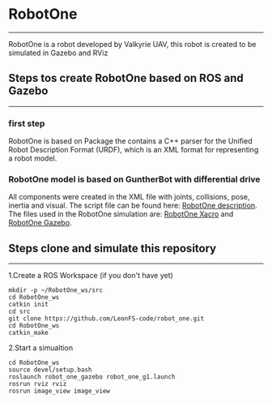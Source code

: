 # RobotOne

*****

RobotOne is a robot developed by Valkyrie UAV, this robot is created to be simulated in Gazebo and RViz

## Steps tos create RobotOne based on ROS and Gazebo

******

### first step
RobotOne is based on Package the contains a C++ parser for the Unified Robot Description Format (URDF), which is an XML format for representing a robot model.

### RobotOne model is based on GuntherBot with differential drive
All components were created in the XML file with joints, collisions, pose, inertia and visual. The script file can be found here: [RobotOne description](https://github.com/LeonFS-code/robot_one/tree/master/robot_one_description). The files used in the RobotOne simulation are: [RobotOne Xacro](https://github.com/LeonFS-code/robot_one/blob/master/robot_one_description/urdf/robot_one.xacro) and [RobotOne Gazebo](https://github.com/LeonFS-code/robot_one/blob/master/robot_one_description/urdf/robot_one.gazebo).

## Steps clone and simulate this repository

****

1.Create a ROS Workspace (if you don't have yet)
```
mkdir -p ~/RobotOne_ws/src
cd RobotOne_ws
catkin init
cd src
git clone https://github.com/LeonFS-code/robot_one.git
cd RobotOne_ws
catkin_make
```

2.Start a simualtion

```
cd RobotOne_ws
source devel/setup.bash
roslaunch robot_one_gazebo robot_one_g1.launch
rosrun rviz rviz 
rosrun image_view image_view
```